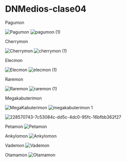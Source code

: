 # DNMedios-clase04

Pagumon

![Pagumon](https://user-images.githubusercontent.com/75258779/228570880-0662dee0-3eac-49fa-9001-d680bdc6417b.jpg)
![pagumon (1)](https://user-images.githubusercontent.com/75258779/228570908-c6860739-bd18-4b1d-995d-0230776c7178.jpeg)

Cherrymon

![Cherrymon](https://user-images.githubusercontent.com/75258779/228567701-0b16f63e-30f3-478d-8716-33a112d87035.jpeg)
![cherrymon (1)](https://user-images.githubusercontent.com/75258779/228563620-c6bc5579-4ed7-4747-bfa5-eab33a771ed2.jpeg)

Elecmon

![Elecmon](https://user-images.githubusercontent.com/75258779/228564413-65dd6b82-cbbd-4a66-9caf-535096faa8d9.jpeg)
![elecmon (1)](https://user-images.githubusercontent.com/75258779/228563661-79579bf7-0e88-4b15-bcbb-9eca97db8bf9.jpeg)

Raremon

![Raremon](https://user-images.githubusercontent.com/75258779/228567778-a8c1c271-db67-4527-aadf-fc135d53dd6d.jpeg)
![raremon (1)](https://user-images.githubusercontent.com/75258779/228567828-e8e018e8-3ce2-47c4-8c68-c6916a1d32dd.jpeg)

Megakabuterimon

![MegaKabuterimon](https://user-images.githubusercontent.com/75258779/228571072-b1c763b6-a226-4c5a-80f5-469fbf48fdb7.jpeg)
![megakabuterimon 1](https://user-images.githubusercontent.com/75258779/228571087-89f4c7ae-56bc-4048-9490-e3cf1f920ed3.jpeg)


![228570743-7c53084c-dd5c-4dc0-95fc-16bfbb362f27](https://user-images.githubusercontent.com/75258779/228572434-7174f1df-d0cc-4abc-b7d3-4762e692042c.jpeg)

Petamon
![Petamon](https://user-images.githubusercontent.com/75258779/228572459-21123834-d15a-44ea-af50-75c967862c09.jpeg)

Ankylomon
![Ankylomon](https://user-images.githubusercontent.com/75258779/228572481-3394f9b8-d054-4c94-8846-508b5bc054f5.jpeg)

Vademon
![Vademon](https://user-images.githubusercontent.com/75258779/228573159-95966155-212d-4ee8-bb4b-3d381396d106.jpeg)

Otamamon
![Otamamon](https://user-images.githubusercontent.com/75258779/228573222-cffda7eb-95f8-49ec-a9aa-fed04bc87bb3.jpeg)

